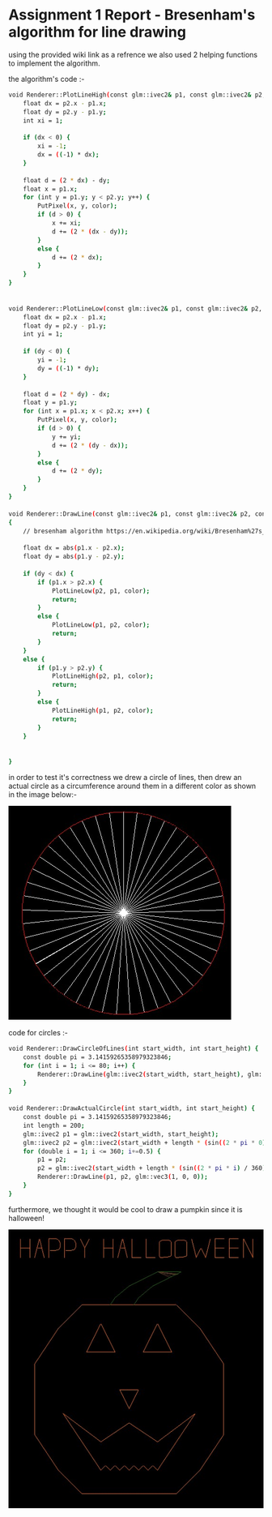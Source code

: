 # Assignment 1 Report - Bresenham's algorithm for line drawing

using the provided wiki link as a refrence we also used 2 helping functions to implement the algorithm.

the algorithm's code :-

```  sh
void Renderer::PlotLineHigh(const glm::ivec2& p1, const glm::ivec2& p2, const glm::vec3& color) {
	float dx = p2.x - p1.x;
	float dy = p2.y - p1.y;
	int xi = 1;

	if (dx < 0) {
		xi = -1;
		dx = ((-1) * dx);
	}

	float d = (2 * dx) - dy;
	float x = p1.x;
	for (int y = p1.y; y < p2.y; y++) {
		PutPixel(x, y, color);
		if (d > 0) {
			x += xi;
			d += (2 * (dx - dy));
		}
		else {
			d += (2 * dx);
		}
	}
}


void Renderer::PlotLineLow(const glm::ivec2& p1, const glm::ivec2& p2, const glm::vec3& color) {
	float dx = p2.x - p1.x;
	float dy = p2.y - p1.y;
	int yi = 1;

	if (dy < 0) {
		yi = -1;
		dy = ((-1) * dy);
	}

	float d = (2 * dy) - dx;
	float y = p1.y;
	for (int x = p1.x; x < p2.x; x++) {
		PutPixel(x, y, color);
		if (d > 0) {
			y += yi;
			d += (2 * (dy - dx));
		}
		else {
			d += (2 * dy);
		}
	}
}

void Renderer::DrawLine(const glm::ivec2& p1, const glm::ivec2& p2, const glm::vec3& color)
{
	// bresenham algorithm https://en.wikipedia.org/wiki/Bresenham%27s_line_algorithm

	float dx = abs(p1.x - p2.x);
	float dy = abs(p1.y - p2.y);

	if (dy < dx) {
		if (p1.x > p2.x) {
			PlotLineLow(p2, p1, color);
			return;
		}
		else {
			PlotLineLow(p1, p2, color);
			return;
		}
	}
	else {
		if (p1.y > p2.y) {
			PlotLineHigh(p2, p1, color);
			return;
		}
		else {
			PlotLineHigh(p1, p2, color);
			return;
		}
	}


}
```

in order to test it's correctness we drew a circle of lines, then drew an actual circle as a circumference around them in a different color as shown in the image below:-

![circle of lines in an actual circle](../assignment1/pics/circle%20of%20lines%20in%20an%20actual%20circle.jpg)

code for circles :-

``` sh
void Renderer::DrawCircleOfLines(int start_width, int start_height) {
	const double pi = 3.14159265358979323846;
	for (int i = 1; i <= 80; i++) {
		Renderer::DrawLine(glm::ivec2(start_width, start_height), glm::ivec2(start_width + 200*(sin((2*pi*i)/45)), start_height + 200 * (cos((2 * pi * i) / 45))), glm::vec3(1, 1, 1));
	}
}

void Renderer::DrawActualCircle(int start_width, int start_height) {
	const double pi = 3.14159265358979323846;
	int length = 200;
	glm::ivec2 p1 = glm::ivec2(start_width, start_height);
	glm::ivec2 p2 = glm::ivec2(start_width + length * (sin((2 * pi * 0) / 360)), start_height + length * (cos((2 * pi * 0) / 360)));
	for (double i = 1; i <= 360; i+=0.5) {
		p1 = p2;
		p2 = glm::ivec2(start_width + length * (sin((2 * pi * i) / 360)), start_height + length * (cos((2 * pi * i) / 360)));
		Renderer::DrawLine(p1, p2, glm::vec3(1, 0, 0));
	}
}
```

furthermore, we thought it would be cool to draw a pumpkin since it is halloween!

![halloween_pumpkin](../assignment1/pics/halloween_pumpkin.jpg)

